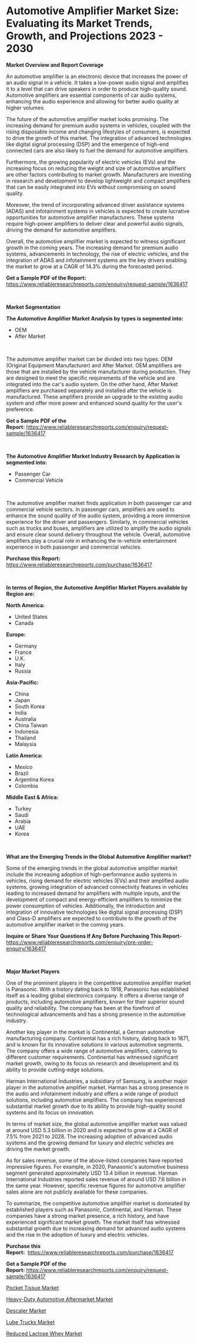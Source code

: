 <p><h1>Automotive Amplifier Market Size: Evaluating its Market Trends, Growth, and Projections 2023 - 2030</h1></p><p><strong>Market Overview and Report Coverage</strong></p>
<p><p>An automotive amplifier is an electronic device that increases the power of an audio signal in a vehicle. It takes a low-power audio signal and amplifies it to a level that can drive speakers in order to produce high-quality sound. Automotive amplifiers are essential components of car audio systems, enhancing the audio experience and allowing for better audio quality at higher volumes.</p><p>The future of the automotive amplifier market looks promising. The increasing demand for premium audio systems in vehicles, coupled with the rising disposable income and changing lifestyles of consumers, is expected to drive the growth of this market. The integration of advanced technologies like digital signal processing (DSP) and the emergence of high-end connected cars are also likely to fuel the demand for automotive amplifiers.</p><p>Furthermore, the growing popularity of electric vehicles (EVs) and the increasing focus on reducing the weight and size of automotive amplifiers are other factors contributing to market growth. Manufacturers are investing in research and development to develop lightweight and compact amplifiers that can be easily integrated into EVs without compromising on sound quality.</p><p>Moreover, the trend of incorporating advanced driver assistance systems (ADAS) and infotainment systems in vehicles is expected to create lucrative opportunities for automotive amplifier manufacturers. These systems require high-power amplifiers to deliver clear and powerful audio signals, driving the demand for automotive amplifiers.</p><p>Overall, the automotive amplifier market is expected to witness significant growth in the coming years. The increasing demand for premium audio systems, advancements in technology, the rise of electric vehicles, and the integration of ADAS and infotainment systems are the key drivers enabling the market to grow at a CAGR of 14.3% during the forecasted period.</p></p>
<p><strong>Get a Sample PDF of the Report:</strong> <a href="https://www.reliableresearchreports.com/enquiry/request-sample/1636417">https://www.reliableresearchreports.com/enquiry/request-sample/1636417</a></p>
<p>&nbsp;</p>
<p><strong>Market Segmentation</strong></p>
<p><strong>The Automotive Amplifier Market Analysis by types is segmented into:</strong></p>
<p><ul><li>OEM</li><li>After Market</li></ul></p>
<p>&nbsp;</p>
<p><p>The automotive amplifier market can be divided into two types: OEM (Original Equipment Manufacturer) and After Market. OEM amplifiers are those that are installed by the vehicle manufacturer during production. They are designed to meet the specific requirements of the vehicle and are integrated into the car's audio system. On the other hand, After Market amplifiers are purchased separately and installed after the vehicle is manufactured. These amplifiers provide an upgrade to the existing audio system and offer more power and enhanced sound quality for the user's preference.</p></p>
<p><strong>Get a Sample PDF of the Report:</strong>&nbsp;<a href="https://www.reliableresearchreports.com/enquiry/request-sample/1636417">https://www.reliableresearchreports.com/enquiry/request-sample/1636417</a></p>
<p>&nbsp;</p>
<p><strong>The Automotive Amplifier Market Industry Research by Application is segmented into:</strong></p>
<p><ul><li>Passenger Car</li><li>Commercial Vehicle</li></ul></p>
<p>&nbsp;</p>
<p><p>The automotive amplifier market finds application in both passenger car and commercial vehicle sectors. In passenger cars, amplifiers are used to enhance the sound quality of the audio system, providing a more immersive experience for the driver and passengers. Similarly, in commercial vehicles such as trucks and buses, amplifiers are utilized to amplify the audio signals and ensure clear sound delivery throughout the vehicle. Overall, automotive amplifiers play a crucial role in enhancing the in-vehicle entertainment experience in both passenger and commercial vehicles.</p></p>
<p><strong>Purchase this Report:</strong>&nbsp; <a href="https://www.reliableresearchreports.com/purchase/1636417">https://www.reliableresearchreports.com/purchase/1636417</a></p>
<p>&nbsp;</p>
<p><strong>In terms of Region, the Automotive Amplifier Market Players available by Region are:</strong></p>
<p>
    <p> <strong> North America: </strong>
        <ul>
            <li>United States</li>
            <li>Canada</li>
        </ul>
        </p> 
    <p> <strong> Europe: </strong>
        <ul>
            <li>Germany</li>
            <li>France</li>
            <li>U.K.</li>
            <li>Italy</li>
            <li>Russia</li>
        </ul>
        </p> 
    <p> <strong> Asia-Pacific: </strong>
        <ul>
            <li>China</li>
            <li>Japan</li>
            <li>South Korea</li>
            <li>India</li>
            <li>Australia</li>
            <li>China Taiwan</li>
            <li>Indonesia</li>
            <li>Thailand</li>
            <li>Malaysia</li>
        </ul>
        </p> 
    <p> <strong> Latin America: </strong>
        <ul>
            <li>Mexico</li>
            <li>Brazil</li>
            <li>Argentina Korea</li>
            <li>Colombia</li>
        </ul>
        </p> 
    <p> <strong> Middle East & Africa: </strong>
        <ul>
            <li>Turkey</li>
            <li>Saudi</li>
            <li>Arabia</li>
            <li>UAE</li>
            <li>Korea</li>
        </ul>
    </p>
    </p>
<p>&nbsp;</p>
<p><strong>What are the Emerging Trends in the Global Automotive Amplifier market?</strong></p>
<p><p>Some of the emerging trends in the global automotive amplifier market include the increasing adoption of high-performance audio systems in vehicles, rising demand for electric vehicles (EVs) and their amplified audio systems, growing integration of advanced connectivity features in vehicles leading to increased demand for amplifiers with multiple inputs, and the development of compact and energy-efficient amplifiers to minimize the power consumption of vehicles. Additionally, the introduction and integration of innovative technologies like digital signal processing (DSP) and Class-D amplifiers are expected to contribute to the growth of the automotive amplifier market in the coming years.</p></p>
<p><strong>Inquire or Share Your Questions If Any Before Purchasing This Report</strong>- <a href="https://www.reliableresearchreports.com/enquiry/pre-order-enquiry/1636417">https://www.reliableresearchreports.com/enquiry/pre-order-enquiry/1636417</a></p>
<p>&nbsp;</p>
<p><strong>Major Market Players</strong></p>
<p><p>One of the prominent players in the competitive automotive amplifier market is Panasonic. With a history dating back to 1918, Panasonic has established itself as a leading global electronics company. It offers a diverse range of products, including automotive amplifiers, known for their superior sound quality and reliability. The company has been at the forefront of technological advancements and has a strong presence in the automotive industry.</p><p>Another key player in the market is Continental, a German automotive manufacturing company. Continental has a rich history, dating back to 1871, and is known for its innovative solutions in various automotive segments. The company offers a wide range of automotive amplifiers, catering to different customer requirements. Continental has witnessed significant market growth, owing to its focus on research and development and its ability to provide cutting-edge solutions.</p><p>Harman International Industries, a subsidiary of Samsung, is another major player in the automotive amplifier market. Harman has a strong presence in the audio and infotainment industry and offers a wide range of product solutions, including automotive amplifiers. The company has experienced substantial market growth due to its ability to provide high-quality sound systems and its focus on innovation.</p><p>In terms of market size, the global automotive amplifier market was valued at around USD 5.3 billion in 2020 and is expected to grow at a CAGR of 7.5% from 2021 to 2028. The increasing adoption of advanced audio systems and the growing demand for luxury and electric vehicles are driving the market growth.</p><p>As for sales revenue, some of the above-listed companies have reported impressive figures. For example, in 2020, Panasonic's automotive business segment generated approximately USD 13.4 billion in revenue. Harman International Industries reported sales revenue of around USD 7.6 billion in the same year. However, specific revenue figures for automotive amplifier sales alone are not publicly available for these companies.</p><p>To summarize, the competitive automotive amplifier market is dominated by established players such as Panasonic, Continental, and Harman. These companies have a strong market presence, a rich history, and have experienced significant market growth. The market itself has witnessed substantial growth due to increasing demand for advanced audio systems and the rise in the adoption of luxury and electric vehicles.</p></p>
<p><strong>Purchase this Report:</strong>&nbsp;&nbsp;<a href="https://www.reliableresearchreports.com/purchase/1636417">https://www.reliableresearchreports.com/purchase/1636417</a></p>
<p></p>
<p><strong>Get a Sample PDF of the Report:</strong>&nbsp;<a href="https://www.reliableresearchreports.com/enquiry/request-sample/1636417">https://www.reliableresearchreports.com/enquiry/request-sample/1636417</a></p>
<p><p><a href="https://medium.com/@hazelbrakus/analyzing-pocket-tissue-market-global-industry-perspective-and-forecast-2023-to-2030-f7ab48bc148b">Pocket Tissue Market</a></p><p><a href="https://github.com/abbypearson7765/Market-Research-Report-List-1/blob/main/heavy-duty-automotive-aftermarket-market.md">Heavy-Duty Automotive Aftermarket Market</a></p><p><a href="https://medium.com/@lowellgreen2023/descaler-market-exploring-market-share-market-trends-and-future-growth-b3e89088ba29">Descaler Market</a></p><p><a href="https://github.com/dziulagalemab/Market-Research-Report-List-1/blob/main/lube-trucks-market.md">Lube Trucks Market</a></p><p><a href="https://medium.com/@madelynyost/reduced-lactose-whey-market-size-market-outlook-and-market-forecast-2023-to-2030-b22e0570b0d7">Reduced Lactose Whey Market</a></p></p>
